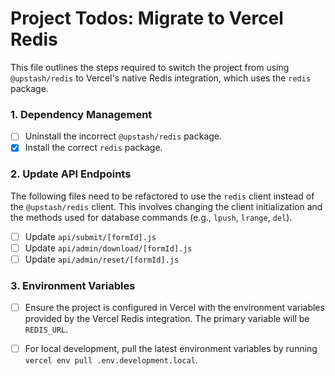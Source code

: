 # Project Todos: Migrate to Vercel Redis

This file outlines the steps required to switch the project from using `@upstash/redis` to Vercel's native Redis integration, which uses the `redis` package.

### 1. Dependency Management

- [ ] Uninstall the incorrect `@upstash/redis` package.
- [x] Install the correct `redis` package.

### 2. Update API Endpoints

The following files need to be refactored to use the `redis` client instead of the `@upstash/redis` client. This involves changing the client initialization and the methods used for database commands (e.g., `lpush`, `lrange`, `del`).

- [ ] Update `api/submit/[formId].js`
- [ ] Update `api/admin/download/[formId].js`
- [ ] Update `api/admin/reset/[formId].js`

### 3. Environment Variables

- [ ] Ensure the project is configured in Vercel with the environment variables provided by the Vercel Redis integration. The primary variable will be `REDIS_URL`.
- [ ] For local development, pull the latest environment variables by running `vercel env pull .env.development.local`.

